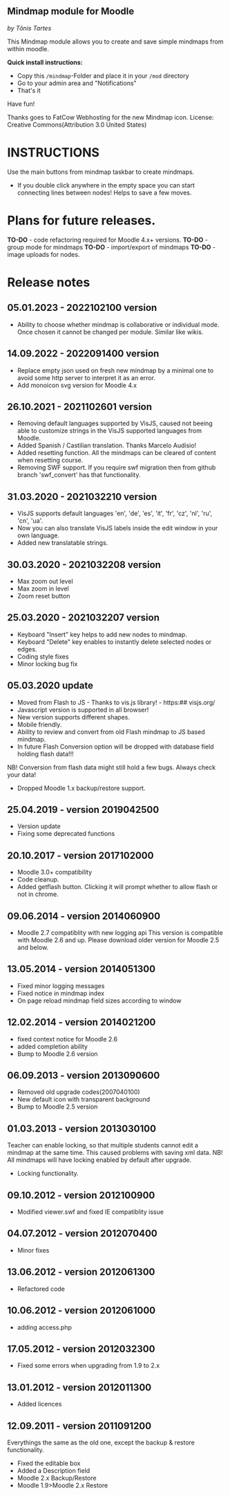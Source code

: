 Mindmap module for Moodle
------------------------
*by Tõnis Tartes*

This Mindmap module allows you to create and save simple mindmaps from within moodle.

**Quick install instructions:**

- Copy this `/mindmap`-Folder and place it in your `/mod` directory
- Go to your admin area and "Notifications"
- That's it

Have fun!

Thanks goes to FatCow Webhosting for the new Mindmap icon.
License: Creative Commons(Attribution 3.0 United States)

# INSTRUCTIONS
Use the main buttons from mindmap taskbar to create mindmaps.

+ If you double click anywhere in the empty space you can start connecting lines between nodes! Helps to save a few moves.

# Plans for future releases.
**TO-DO** - code refactoring required for Moodle 4.x+ versions.
**TO-DO** - group mode for mindmaps
**TO-DO** - import/export of mindmaps
**TO-DO** - image uploads for nodes.

# Release notes
## 05.01.2023 - 2022102100 version
+ Ability to choose whether mindmap is collaborative or individual mode. Once chosen it cannot be changed per module. Similar like wikis.

## 14.09.2022 - 2022091400 version
+ Replace empty json used on fresh new mindmap by a minimal one to avoid some http server to interpret it as an error.
+ Add monoicon svg version for Moodle 4.x


## 26.10.2021 - 2021102601 version
+ Removing default languages supported by VisJS, caused not beeing able to customize strings in the VisJS supported languages from Moodle.
+ Added Spanish / Castilian translation. Thanks Marcelo Audisio!
+ Added resetting function. All the mindmaps can be cleared of content when resetting course.
+ Removing SWF support. If you require swf migration then from github branch 'swf_convert' has that functionality.

## 31.03.2020 - 2021032210 version
+ VisJS supports default languages 'en', 'de', 'es', 'it', 'fr', 'cz', 'nl', 'ru', 'cn', 'ua'.
+ Now you can also translate VisJS labels inside the edit window in your own language.
+ Added new translatable strings.

## 30.03.2020 - 2021032208 version
+ Max zoom out level
+ Max zoom in level
+ Zoom reset button

## 25.03.2020 - 2021032207 version
+ Keyboard "Insert" key helps to add new nodes to mindmap.
+ Keyboard "Delete" key enables to instantly delete selected nodes or edges.
+ Coding style fixes
+ Minor locking bug fix

## 05.03.2020 update
+ Moved from Flash to JS - Thanks to vis.js library! - https:## visjs.org/
+ Javascript version is supported in all browser!
+ New version supports different shapes.
+ Mobile friendly.
+ Ability to review and convert from old Flash mindmap to JS based mindmap.
+ In future Flash Conversion option will be dropped with database field holding flash data!!!

NB! Conversion from flash data might still hold a few bugs. Always check your data!

- Dropped Moodle 1.x backup/restore support.

## 25.04.2019 - version 2019042500
+ Version update
+ Fixing some deprecated functions

## 20.10.2017 - version 2017102000
+ Moodle 3.0+ compatibility
+ Code cleanup.
+ Added getflash button. Clicking it will prompt whether to allow flash or not in chrome.

## 09.06.2014 - version 2014060900
+ Moodle 2.7 compatiblity with new logging api
This version is compatible with Moodle 2.6 and up.
Please download older version for Moodle 2.5 and below.

## 13.05.2014 - version 2014051300
+ Fixed minor logging messages
+ Fixed notice in mindmap index
+ On page reload mindmap field sizes according to window

## 12.02.2014 - version 2014021200
+ fixed context notice for Moodle 2.6
+ added completion ability
+ Bump to Moodle 2.6 version

## 06.09.2013 - version 2013090600
+ Removed old upgrade codes(2007040100)
+ New default icon with transparent background
+ Bump to Moodle 2.5 version

## 01.03.2013 - version 2013030100
Teacher can enable locking, so that multiple students cannot edit a mindmap at the same time.
This caused problems with saving xml data.
NB! All mindmaps will have locking enabled by default after upgrade.
+ Locking functionality.

## 09.10.2012 - version 2012100900
+ Modified viewer.swf and fixed IE compatiblity issue

## 04.07.2012 - version 2012070400
+ Minor fixes

## 13.06.2012 - version 2012061300
+ Refactored code

## 10.06.2012 - version 2012061000
+ adding access.php

## 17.05.2012 - version 2012032300
+ Fixed some errors when upgrading from 1.9 to 2.x

## 13.01.2012 - version 2012011300
+ Added licences

## 12.09.2011 - version 2011091200
Everythings the same as the old one, except the backup & restore functionality.

+ Fixed the editable box
+ Added a Description field
+ Moodle 2.x Backup/Restore
+ Moodle 1.9>Moodle 2.x Restore
